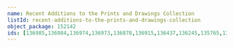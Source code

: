 ```yaml
---
name: Recent Additions to the Prints and Drawings Collection
listId: recent-additions-to-the-prints-and-drawings-collection
object_package: 152142
ids: [136985,136984,136974,136973,136878,136915,136437,136245,135765,135743,136438,136439,136399,136398,136122,136118,136482,136392,136394,136121,136119,136160,136159,135436,132270,132080,99654,99670,129410,129612,129647,129616,129564,129817,129649,129758,128399,128406,128403,128400,128323,128427,128449,128430,128083,127726,128216,128092,128091,128325,128165,128428,128374]
---
```


